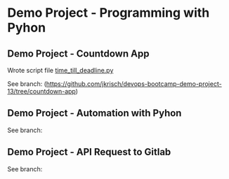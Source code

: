 # Demo Project - Programming with Pyhon

## Demo Project - Countdown App
Wrote script file [time_till_deadline.py](https://github.com/jkrisch/devops-bootcamp-demo-project-13/blob/countdown-app/time-till-deadline.py)

See branch:
(https://github.com/jkrisch/devops-bootcamp-demo-project-13/tree/countdown-app)

## Demo Project - Automation with Pyhon
See branch:


## Demo Project - API Request to Gitlab
See branch:
